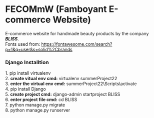 # FECOMmW (Famboyant E-commerce Website)
E-commerce website for handmade beauty products by the company <b><i>BLISS</i></b>.
<br>Fonts used from: https://fontawesome.com/search?p=1&q=user&s=solid%2Cbrands

<h3>Django Installtion</h3>
1. pip install virtualenv<br>
2. <b>create vitual env cmd:</b> virtualenv summerProject22<br>
3. <b>enter the virtual env cmd:</b> summerProject22\Scripts\activate<br>
4. pip install Django<br>
5. <b>create project cmd:</b> django-admin startproject BLISS<br>
6. <b>enter project file cmd:</b> cd BLISS<br>
7. python manage.py migrate<br>
8. python manage.py runserver<br>
